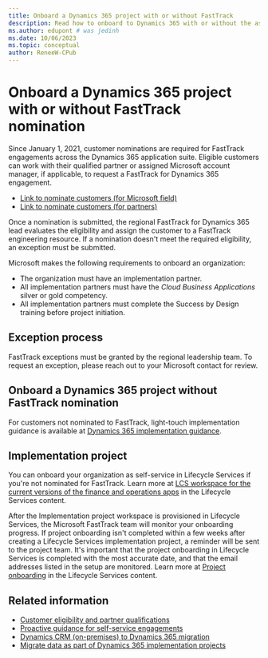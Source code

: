 ```yaml
---
title: Onboard a Dynamics 365 project with or without FastTrack
description: Read how to onboard to Dynamics 365 with or without the assistance of the FastTrack team to help with the implementation.
ms.author: edupont # was jedinh
ms.date: 10/06/2023
ms.topic: conceptual
author: ReneeW-CPub
---
```


# Onboard a Dynamics 365 project with or without FastTrack nomination

Since January 1, 2021, customer nominations are required for FastTrack engagements across the Dynamics 365 application suite. Eligible customers can work with their qualified partner or assigned Microsoft account manager, if applicable, to request a FastTrack for Dynamics 365 engagement.

- [Link to nominate customers (for Microsoft field)](https://aka.ms/D365FTNom)
- [Link to nominate customers (for partners)](https://aka.ms/ftnomportal)

Once a nomination is submitted, the regional FastTrack for Dynamics 365 lead evaluates the eligibility and assign the customer to a FastTrack engineering resource. If a nomination doesn't meet the required eligibility, an exception must be submitted.

Microsoft makes the following requirements to onboard an organization:

- The organization must have an implementation partner.  
- All implementation partners must have the *Cloud Business Applications* silver or gold competency.
- All implementation partners must complete the Success by Design training before project initiation.

## Exception process

FastTrack exceptions must be granted by the regional leadership team. To request an exception, please reach out to your Microsoft contact for review.

## Onboard a Dynamics 365 project without FastTrack nomination

For customers not nominated to FastTrack, light-touch implementation guidance is available at [Dynamics 365 implementation guidance](../implementation-guide/overview.md).  

## Implementation project

You can onboard your organization as self-service in Lifecycle Services if you're not nominated for FastTrack. Learn more at [LCS workspace for the current versions of the finance and operations apps](/dynamics365/fin-ops-core/dev-itpro/lifecycle-services/lcs-works-lcs#lcs-workspace-for-the-current-versions-of-the-finance-and-operations-apps) in the Lifecycle Services content.  

After the Implementation project workspace is provisioned in Lifecycle Services, the Microsoft FastTrack team will monitor your onboarding progress. If project onboarding isn't completed within a few weeks after creating a Lifecycle Services implementation project, a reminder will be sent to the project team. It's important that the project onboarding in Lifecycle Services is completed with the most accurate date, and that the email addresses listed in the setup are monitored. Learn more at [Project onboarding](/dynamics365/fin-ops-core/dev-itpro/lifecycle-services/project-onboarding) in the Lifecycle Services content.

## Related information

- [Customer eligibility and partner qualifications](eligibility.md)  
- [Proactive guidance for self-service engagements](self-service-engagement.md)  
- [Dynamics CRM (on-premises) to Dynamics 365 migration](migration.md)  
- [Migrate data as part of Dynamics 365 implementation projects](../resources/migrate-data.md)  

